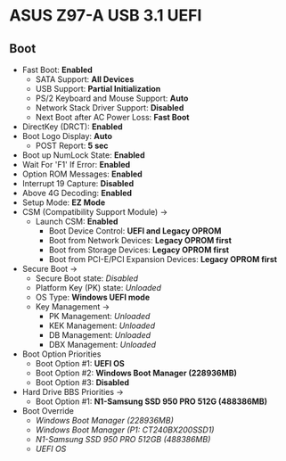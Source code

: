 # ASUS Z97-A USB 3.1 UEFI

## Boot

* Fast Boot: **Enabled**
    * SATA Support: **All Devices**
    * USB Support: **Partial Initialization**
    * PS/2 Keyboard and Mouse Support: **Auto**
    * Network Stack Driver Support: **Disabled**
    * Next Boot after AC Power Loss: **Fast Boot**
* DirectKey (DRCT): **Enabled**
* Boot Logo Display: **Auto**
    * POST Report: **5 sec**
* Boot up NumLock State: **Enabled**
* Wait For 'F1' If Error: **Enabled**
* Option ROM Messages: **Enabled**
* Interrupt 19 Capture: **Disabled**
* Above 4G Decoding: **Enabled**
* Setup Mode: **EZ Mode**
* CSM (Compatibility Support Module) ->
    * Launch CSM: **Enabled**
        * Boot Device Control: **UEFI and Legacy OPROM**
        * Boot from Network Devices: **Legacy OPROM first**
        * Boot from Storage Devices: **Legacy OPROM first**
        * Boot from PCI-E/PCI Expansion Devices: **Legacy OPROM first**
* Secure Boot ->
    * Secure Boot state: *Disabled*
    * Platform Key (PK) state: *Unloaded*
    * OS Type: **Windows UEFI mode**
    * Key Management ->
        * PK Management: *Unloaded*
        * KEK Management: *Unloaded*
        * DB Management: *Unloaded*
        * DBX Management: *Unloaded*
* Boot Option Priorities
    * Boot Option #1: **UEFI OS**
    * Boot Option #2: **Windows Boot Manager (228936MB)**
    * Boot Option #3: **Disabled**
* Hard Drive BBS Priorities ->
    * Boot Option #1: **N1-Samsung SSD 950 PRO 512G (488386MB)**
* Boot Override
    * *Windows Boot Manager (228936MB)*
    * *Windows Boot Manager (P1: CT240BX200SSD1)*
    * *N1-Samsung SSD 950 PRO 512GB (488386MB)*
    * *UEFI OS*
